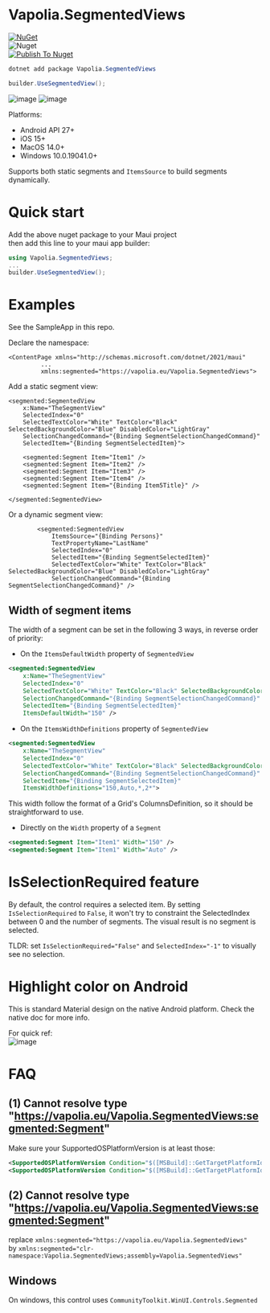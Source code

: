 # Vapolia.SegmentedViews

[![NuGet][nuget-img]][nuget-link]  
![Nuget](https://img.shields.io/nuget/dt/Vapolia.SegmentedViews)  
[![Publish To Nuget](https://github.com/vapolia/SegmentedViews/actions/workflows/main.yaml/badge.svg)](https://github.com/vapolia/SegmentedViews/actions/workflows/main.yaml)

```cs
dotnet add package Vapolia.SegmentedViews

builder.UseSegmentedView();
```

[nuget-link]: https://www.nuget.org/packages/Vapolia.SegmentedViews/
[nuget-img]: https://img.shields.io/nuget/v/Vapolia.SegmentedViews

![image](https://github.com/vapolia/SegmentedViews/assets/190756/27ec1108-0e5d-47a0-a85c-c592694a9b52)
![image](https://github.com/vapolia/SegmentedViews/assets/190756/3d0e359b-92aa-49a4-9e91-26883b2e6e1f)


Platforms:
- Android API 27+
- iOS 15+
- MacOS 14.0+
- Windows 10.0.19041.0+

Supports both static segments and `ItemsSource` to build segments dynamically.

# Quick start

Add the above nuget package to your Maui project   
then add this line to your maui app builder:

```c#
using Vapolia.SegmentedViews;
...
builder.UseSegmentedView();
```

# Examples

See the SampleApp in this repo.

Declare the namespace:
```xaml
<ContentPage xmlns="http://schemas.microsoft.com/dotnet/2021/maui"
         ...
         xmlns:segmented="https://vapolia.eu/Vapolia.SegmentedViews">
```

Add a static segment view:
```xaml
<segmented:SegmentedView  
    x:Name="TheSegmentView"
    SelectedIndex="0"
    SelectedTextColor="White" TextColor="Black" SelectedBackgroundColor="Blue" DisabledColor="LightGray"
    SelectionChangedCommand="{Binding SegmentSelectionChangedCommand}"
    SelectedItem="{Binding SegmentSelectedItem}">
    
    <segmented:Segment Item="Item1" />
    <segmented:Segment Item="Item2" />
    <segmented:Segment Item="Item3" />
    <segmented:Segment Item="Item4" />
    <segmented:Segment Item="{Binding Item5Title}" />
    
</segmented:SegmentedView>
```

Or a dynamic segment view:
```xaml
        <segmented:SegmentedView
            ItemsSource="{Binding Persons}"
            TextPropertyName="LastName"
            SelectedIndex="0"
            SelectedItem="{Binding SegmentSelectedItem}"
            SelectedTextColor="White" TextColor="Black" SelectedBackgroundColor="Blue" DisabledColor="LightGray"
            SelectionChangedCommand="{Binding SegmentSelectionChangedCommand}" />
```

## Width of segment items

The width of a segment can be set in the following 3 ways, in reverse order of priority:

* On the `ItemsDefaultWidth` property of `SegmentedView`
```xml
<segmented:SegmentedView  
    x:Name="TheSegmentView"
    SelectedIndex="0"
    SelectedTextColor="White" TextColor="Black" SelectedBackgroundColor="Blue" DisabledColor="LightGray"
    SelectionChangedCommand="{Binding SegmentSelectionChangedCommand}"
    SelectedItem="{Binding SegmentSelectedItem}"
    ItemsDefaultWidth="150" />
```

* On the `ItemsWidthDefinitions` property of `SegmentedView`
```xml
<segmented:SegmentedView  
    x:Name="TheSegmentView"
    SelectedIndex="0"
    SelectedTextColor="White" TextColor="Black" SelectedBackgroundColor="Blue" DisabledColor="LightGray"
    SelectionChangedCommand="{Binding SegmentSelectionChangedCommand}"
    SelectedItem="{Binding SegmentSelectedItem}"
    ItemsWidthDefinitions="150,Auto,*,2*">
```
This width follow the format of a Grid's ColumnsDefinition, so it should be straightforward to use.

* Directly on the `Width` property of a `Segment`
```xml
<segmented:Segment Item="Item1" Width="150" />
<segmented:Segment Item="Item1" Width="Auto" />
```

# IsSelectionRequired feature

By default, the control requires a selected item. By setting `IsSelectionRequired` to `False`, it won't try to constraint the SelectedIndex between 0 and the number of segments. The visual result is no segment is selected.

TLDR: set `IsSelectionRequired="False"` and `SelectedIndex="-1"` to visually see no selection.

# Highlight color on Android

This is standard Material design on the native Android platform. Check the native doc for more info.

For quick ref:  
![image](https://github.com/vapolia/SegmentedViews/assets/190756/0c20a415-4a77-48f7-994e-9691d1a12c70)

# FAQ

## (1) Cannot resolve type "https://vapolia.eu/Vapolia.SegmentedViews:segmented:Segment"

Make sure your SupportedOSPlatformVersion is at least those:
```xml
<SupportedOSPlatformVersion Condition="$([MSBuild]::GetTargetPlatformIdentifier('$(TargetFramework)')) == 'ios'">13.0</SupportedOSPlatformVersion>
<SupportedOSPlatformVersion Condition="$([MSBuild]::GetTargetPlatformIdentifier('$(TargetFramework)')) == 'android'">27.0</SupportedOSPlatformVersion>
```

## (2) Cannot resolve type "https://vapolia.eu/Vapolia.SegmentedViews:segmented:Segment"

replace `xmlns:segmented="https://vapolia.eu/Vapolia.SegmentedViews"`  
by
`xmlns:segmented="clr-namespace:Vapolia.SegmentedViews;assembly=Vapolia.SegmentedViews"`

## Windows

On windows, this control uses `CommunityToolkit.WinUI.Controls.Segmented`
